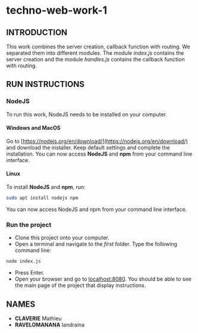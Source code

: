 # techno-web-work-1

## INTRODUCTION
This work combines the server creation, callback function with routing. We separated them into different modules. The module *index.js* contains the server creation and the module *handles.js* contains the callback function with routing.

## RUN INSTRUCTIONS

### NodeJS

To run this work, NodeJS needs to be installed on your computer. 

#### Windows and MacOS

Go to [https://nodejs.org/en/download/](https://nodejs.org/en/download/) and download the installer. Keep default settings and complete the installation.
You can now access **NodeJS** and **npm** from your command line interface.

#### Linux 

To install **NodeJS** and **npm**, run:
```bash
sudo apt install nodejs npm
```
You can now access NodeJS and npm from your command line interface.

### Run the project

- Clone this project onto your computer. 
- Open a terminal and navigate to the *first* folder. Type the following command line: 
```bash
node index.js
```
- Press Enter.
- Open your browser and go to [localhost:8080](http://localhost:8080/).
You should be able to see the main page of the project that display instructions.

## NAMES
- **CLAVERIE** Mathieu
- **RAVELOMANANA** Iandraina


